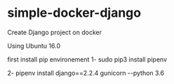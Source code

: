 # simple-docker-django
Create Django project on docker


Using Ubuntu 16.0

first install pip environement
1- sudo pip3 install pipenv


2- pipenv install django==2.2.4 gunicorn --python 3.6
